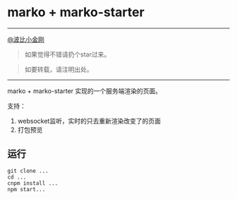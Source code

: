 # marko + marko-starter 

<hr/>

<a href="https://github.com/cbbfcd">@波比小金刚</a>

>如果觉得不错请扔个star过来。

> 如要转载，请注明出处。

<hr/>


marko + marko-starter 实现的一个服务端渲染的页面。

支持：
1. websocket监听，实时的只去重新渲染改变了的页面
2. 打包预览

## 运行

```
git clone ...
cd ...
cnpm install ...
npm start...
```